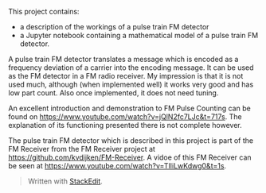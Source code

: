 ﻿
This project contains:

- a description of the workings of a pulse train FM detector
- a Jupyter notebook containing a mathematical model of a pulse train FM detector. 

A pulse train FM detector translates a message which is encoded as a frequency deviation of a carrier into the encoding message. It can be used as the FM detector in a FM radio receiver. My impression is that it is not used much, although (when implemented well) it works very good and has low part count. Also once implemented, it does not need tuning.

An excellent introduction and demonstration to FM Pulse Counting can be found on https://www.youtube.com/watch?v=jQlN2fc7LJc&t=717s. The explanation of its functioning presented there is not complete however.

The pulse train FM detector which is described in this project is part of the FM Receiver from the FM Receiver project at https://github.com/kvdijken/FM-Receiver. A vidoe of this FM Receiver can be seen at https://www.youtube.com/watch?v=TlIiLwKdwg0&t=1s.






> Written with [StackEdit](https://stackedit.io/).